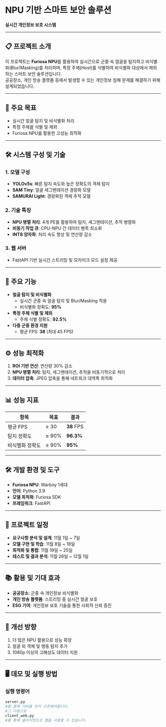 # NPU 기반 스마트 보안 솔루션  
**실시간 개인정보 보호 시스템**

---

## 📋 프로젝트 소개  
이 프로젝트는 **Furiosa NPU**를 활용하여 실시간으로 군중 속 얼굴을 탐지하고 비식별화(Blur/Masking)를 처리하며, 특정 주체(Host)를 식별하여 비식별화 대상에서 제외하는 스마트 보안 솔루션입니다.  
공공장소, 개인 방송 플랫폼 등에서 발생할 수 있는 개인정보 침해 문제를 해결하기 위해 설계되었습니다.

---

## 🎯 주요 목표  
- 실시간 얼굴 탐지 및 비식별화 처리  
- 특정 주체를 식별 및 제외  
- Furiosa NPU를 활용한 고성능 최적화  

---

## 🛠️ 시스템 구성 및 기술  
### 1. **모델 구성**  
- **YOLOv5s**: 빠른 탐지 속도와 높은 정확도의 객체 탐지  
- **SAM Tiny**: 얼굴 세그멘테이션 경량화 모델  
- **SAMURAI Light**: 경량화된 객체 추적 모델  

### 2. **기술 특징**  
- **NPU 병렬 처리**: 4개 PE를 활용하여 탐지, 세그멘테이션, 추적 병렬화  
- **비동기 작업 큐**: CPU-NPU 간 데이터 병목 최소화  
- **INT8 양자화**: 처리 속도 향상 및 연산량 감소  

### 3. **웹 서버**  
- FastAPI 기반 실시간 스트리밍 및 모자이크 모드 설정 제공  

---

## 🚀 주요 기능  
- **얼굴 탐지 및 비식별화**  
  - 실시간 군중 속 얼굴 탐지 및 Blur/Masking 적용  
  - 비식별화 정확도: **95%**  
- **특정 주체 식별 및 제외**  
  - 주체 식별 정확도: **92.5%**  
- **다중 군중 환경 지원**  
  - 평균 FPS: **38** (최대 45 FPS)  

---

## ⚙️ 성능 최적화  
1. **ROI 기반 연산**: 연산량 30% 감소  
2. **NPU 병렬 처리**: 탐지, 세그멘테이션, 추적을 비동기적으로 처리  
3. **데이터 압축**: JPEG 압축을 통해 네트워크 대역폭 최적화  

---

## 📊 성능 지표  
| 항목            | 목표    | 결과         |
|-----------------|--------|-------------|
| 평균 FPS        | ≥ 30   | **38** FPS  |
| 탐지 정확도     | ≥ 90%  | **96.3%**   |
| 비식별화 정확도 | ≥ 90%  | **95%**     |

---

## 🛠️ 개발 환경 및 도구  
- **Furiosa NPU**: Warboy 1세대  
- **언어**: Python 3.9  
- **모델 최적화**: Furiosa SDK  
- **프레임워크**: FastAPI  

---

## 📅 프로젝트 일정  
- **요구사항 분석 및 설계**: 11월 1일 ~ 7일  
- **모델 구현 및 학습**: 11월 8일 ~ 18일  
- **최적화 및 통합**: 11월 19일 ~ 25일  
- **테스트 및 결과 분석**: 11월 26일 ~ 12월 1일  

---

## 📚 활용 및 기대 효과  
- **공공장소**: 군중 속 개인정보 비식별화  
- **개인 방송 플랫폼**: 스트리밍 중 실시간 얼굴 보호  
- **ESG 기여**: 개인정보 보호 기술을 통한 사회적 신뢰 증진  

---

## 📝 개선 방향  
1. 더 많은 NPU 활용으로 성능 확장  
2. 얼굴 외 객체 및 행동 탐지 추가  
3. 1080p 이상의 고해상도 데이터 지원  

---

## 🖥️ 데모 및 실행 방법  
### 실행 명령어  
```bash
server.py
#를 통해 서버를 먼저 오픈해야합니다.
#그 다음으로
client_web.py
#를 통해 클라이언트로 웹을 사용할 수 있습니다.
